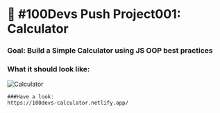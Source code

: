 # 🔢 #100Devs Push Project001: Calculator

### Goal: Build a Simple Calculator using JS OOP best practices

### What it should look like:

![Calculator](calculator.jpg)

```
###Have a look:
https://100devs-calculator.netlify.app/
